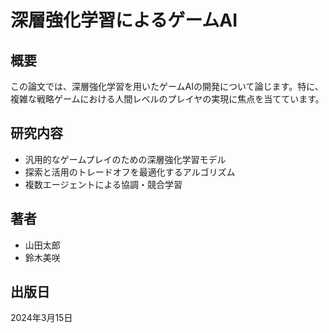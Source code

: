 # 深層強化学習によるゲームAI

## 概要

この論文では、深層強化学習を用いたゲームAIの開発について論じます。特に、複雑な戦略ゲームにおける人間レベルのプレイヤの実現に焦点を当てています。

## 研究内容

- 汎用的なゲームプレイのための深層強化学習モデル
- 探索と活用のトレードオフを最適化するアルゴリズム
- 複数エージェントによる協調・競合学習

## 著者

- 山田太郎
- 鈴木美咲

## 出版日

2024年3月15日 
